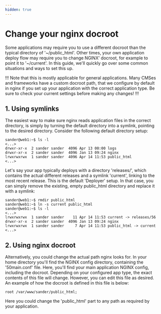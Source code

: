 ```yaml
---
hidden: true
---
```

# Change your nginx docroot

Some applications may require you to use a different docroot than the typical directory of '~/public_html'. Other times, your own application deploy flow may require you to change NGINX' docroot, for example to point it to '~/current'. In this guide, we'll quickly go over some common situations and ways to set this up.

!!!
Note that this is mostly applicable for general applications. Many CMSes and frameworks have a custom docroot path, that we configure by default in nginx if you set up your application with the correct application type. Be sure to check your current settings before making any changes!
!!!

## 1. Using symlinks

The easiest way to make sure nginx reads application files in the correct directory, is simply by turning the default directory into a symlink, pointing to the desired directory. Consider the following default directory setup:

```
sander@web1:~$ ls -l
<...>
drwxr-xr-x  2 sander sander  4096 Apr 13 00:00 logs
drwxr-xr-x  2 sander sander  4096 Jan 13 09:24 nginx
lrwxrwxrwx  1 sander sander  4096 Apr 14 11:53 public_html
<...>
```

Let's say your app typically deploys with a directory 'releases/', which contains the actual different releases and a symlink 'current', linking to the most recent release. This is the default 'Deployer' setup. In that case, you can simply remove the existing, empty public_html directory and replace it with a symlink:

```
sander@web1:~$ rmdir public_html
sander@web1:~$ ln -s current public_html
sander@web1:~$ ls -l
<...>
lrwxrwxrwx  1 sander sander    11 Apr 14 11:53 current -> releases/56
drwxr-xr-x  2 sander sander  4096 Jan 13 09:24 nginx
lrwxrwxrwx  1 sander sander     7 Apr 14 11:53 public_html -> current
<...>
```


## 2. Using nginx docroot

Alternatively, you could change the actual path nginx looks for. In your home directory you'll find the NGINX config directory, containing the '50main.conf' file. Here, you'll find your main application NGINX config, including the docroot. Depending on your configured app type, the exact contents of this file will change. However, you can edit this file as desired. An example of how the docroot is defined in this file is below:

```
root /var/www/sander/public_html;
```

Here you could change the 'public_html' part to any path as required by your application.